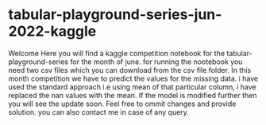 # tabular-playground-series-jun-2022-kaggle
Welcome
Here you will find a kaggle competition notebook for the tabular-playground-series for the month of june.
for running the nootebook you need two csv files which you can download from the csv file folder.
In this month competition we have to predict the values for the missing data.
i have used the standard approach i.e using mean of that particular column, i have replaced the nan values with the mean.
If the model is modified further then you will see the update soon.
Feel free to ommit changes and provide solution.
you can also contact me in case of any query.
